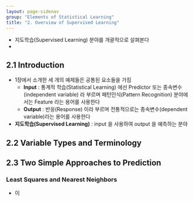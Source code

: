 ```yaml
---
layout: page-sidenav
group: "Elements of Statistical Learning"
title: "2. Overview of Supervised Learning"
---
```


- 지도학습(Supervised Learning) 분야를 개괄적으로 살펴본다
- 

## 2.1 Introduction

- 1장에서 소개한 세 개의 예제들은 공통된 요소들을 가짐
	- **Input** : 통계적 학습(Statistical Learning) 에선 Predictor 또는 종속변수(independent variable) 라 부르며 패턴인식(Pattern Recognition) 분야에서는 Feature 라는 용어를 사용한다
	- **Output** : 반응(Response) 이라 부르며 전통적으로는 종속변수(dependent variable)라는 용어를 사용한다
- **지도학습(Supervised Learning)** : input 을 사용하여 output 을 예측하는 분야

## 2.2 Variable Types and Terminology

## 2.3 Two Simple Approaches to Prediction
### Least Squares and Nearest Neighbors

- 이 